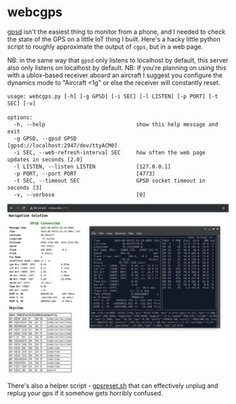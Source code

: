 # webcgps

[gpsd](https://gpsd.io) isn't the easiest thing to monitor from a phone, and I needed to check the state of the GPS on a little IoT thing I built.
Here's a hacky little python script to roughly approximate the output of `cgps`, but in a web page.

NB: in the same way that `gpsd` only listens to localhost by default, this server also only listens on localhost by default.
NB: If you're planning on using this with a ublox-based receiver aboard an aircraft I suggest you configure the dynamics mode to "Aircraft <1g" or else the receiver will constantly reset.

```
usage: webcgps.py [-h] [-g GPSD] [-i SEC] [-l LISTEN] [-p PORT] [-t SEC] [-v]

options:
  -h, --help                             show this help message and exit
  -g GPSD, --gpsd GPSD                   [gpsd://localhost:2947/dev/ttyACM0]
  -i SEC, --web-refresh-interval SEC     how often the web page updates in seconds [2.0]
  -l LISTEN, --listen LISTEN             [127.0.0.1]
  -p PORT, --port PORT                   [4773]
  -t SEC, --timeout SEC                  GPSD socket timeout in seconds [3]
  -v, --verbose                          [0]
```

![Web GPS vs curses cgps](webcgps_vs_cgps.jpg?raw=true "WebGPS comparison")

There's also a helper script - [gpsreset.sh](gpsreset.sh) that can effectively
unplug and replug your gps if it somehow gets horribly confused.
